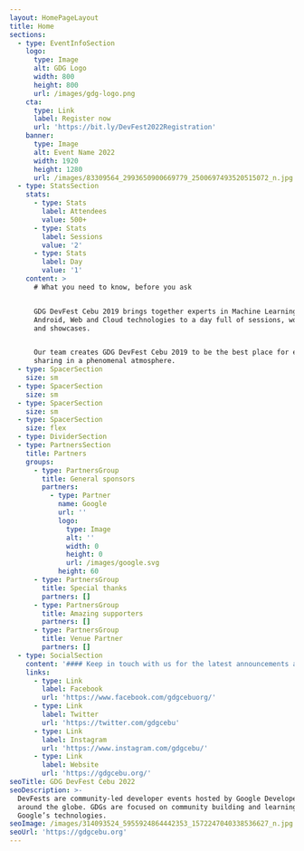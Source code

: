 ```yaml
---
layout: HomePageLayout
title: Home
sections:
  - type: EventInfoSection
    logo:
      type: Image
      alt: GDG Logo
      width: 800
      height: 800
      url: /images/gdg-logo.png
    cta:
      type: Link
      label: Register now
      url: 'https://bit.ly/DevFest2022Registration'
    banner:
      type: Image
      alt: Event Name 2022
      width: 1920
      height: 1280
      url: /images/83309564_2993650900669779_2500697493520515072_n.jpg
  - type: StatsSection
    stats:
      - type: Stats
        label: Attendees
        value: 500+
      - type: Stats
        label: Sessions
        value: '2'
      - type: Stats
        label: Day
        value: '1'
    content: >
      # What you need to know, before you ask


      GDG DevFest Cebu 2019 brings together experts in Machine Learning,
      Android, Web and Cloud technologies to a day full of sessions, workshops
      and showcases.


      Our team creates GDG DevFest Cebu 2019 to be the best place for experience
      sharing in a phenomenal atmosphere.
  - type: SpacerSection
    size: sm
  - type: SpacerSection
    size: sm
  - type: SpacerSection
    size: sm
  - type: SpacerSection
    size: flex
  - type: DividerSection
  - type: PartnersSection
    title: Partners
    groups:
      - type: PartnersGroup
        title: General sponsors
        partners:
          - type: Partner
            name: Google
            url: ''
            logo:
              type: Image
              alt: ''
              width: 0
              height: 0
              url: /images/google.svg
            height: 60
      - type: PartnersGroup
        title: Special thanks
        partners: []
      - type: PartnersGroup
        title: Amazing supporters
        partners: []
      - type: PartnersGroup
        title: Venue Partner
        partners: []
  - type: SocialSection
    content: '#### Keep in touch with us for the latest announcements about the event.'
    links:
      - type: Link
        label: Facebook
        url: 'https://www.facebook.com/gdgcebuorg/'
      - type: Link
        label: Twitter
        url: 'https://twitter.com/gdgcebu'
      - type: Link
        label: Instagram
        url: 'https://www.instagram.com/gdgcebu/'
      - type: Link
        label: Website
        url: 'https://gdgcebu.org/'
seoTitle: GDG DevFest Cebu 2022
seoDescription: >-
  DevFests are community-led developer events hosted by Google Developer Groups
  around the globe. GDGs are focused on community building and learning about
  Google’s technologies.
seoImage: /images/314093524_5955924864442353_1572247040338536627_n.jpg
seoUrl: 'https://gdgcebu.org'
---
```

